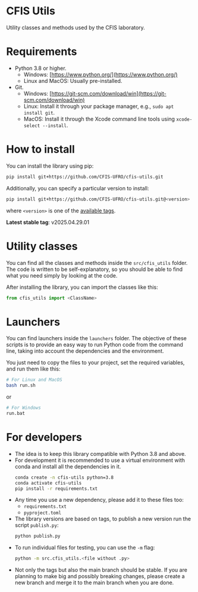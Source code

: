 # CFIS Utils

Utility classes and methods used by the CFIS laboratory.

# Requirements

*   Python 3.8 or higher.
    *   Windows: [https://www.python.org/](https://www.python.org/)
    *   Linux and MacOS: Usually pre-installed.
*   Git.
    *   Windows: [https://git-scm.com/download/win](https://git-scm.com/download/win)
    *   Linux: Install it through your package manager, e.g., `sudo apt install git`.
    *   MacOS: Install it through the Xcode command line tools using `xcode-select --install`.

# How to install

You can install the library using pip:
```bash
pip install git+https://github.com/CFIS-UFRO/cfis-utils.git
```

Additionally, you can specify a particular version to install:
```bash
pip install git+https://github.com/CFIS-UFRO/cfis-utils.git@<version>
```
where `<version>` is one of the [available tags](https://github.com/CFIS-UFRO/cfis-utils/tags).

**Latest stable tag**: v2025.04.29.01

# Utility classes

You can find all the classes and methods inside the `src/cfis_utils` folder. The code is written to be self-explanatory, so you should be able to find what you need simply by looking at the code.

After installing the library, you can import the classes like this:
```python
from cfis_utils import <ClassName>
```

# Launchers

You can find launchers inside the `launchers` folder. The objective of these scripts is to provide an easy way to run Python code from the command line, taking into account the dependencies and the environment.

You just need to copy the files to your project, set the required variables, and run them like this:
```bash
# For Linux and MacOS
bash run.sh
```
or
```bash
# For Windows
run.bat
```

# For developers

- The idea is to keep this library compatible with Python 3.8 and above.
- For development it is recommended to use a virtual environment with conda and install all the dependencies in it.
    ```bash
    conda create -n cfis-utils python=3.8
    conda activate cfis-utils
    pip install -r requirements.txt
    ```
- Any time you use a new dependency, please add it to these files too:
    - `requirements.txt`
    - `pyproject.toml`
- The library versions are based on tags, to publish a new version run the script `publish.py`:
    ```bash
    python publish.py
    ```
- To run individual files for testing, you can use the `-m` flag:
    ```bash
    python -m src.cfis_utils.<file without .py>
    ```
- Not only the tags but also the main branch should be stable. If you are planning to make big and possibly breaking changes, please create a new branch and merge it to the main branch when you are done.